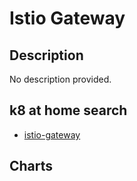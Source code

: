 # Istio Gateway

## Description

No description provided.

## k8 at home search

- [istio-gateway](https://nanne.dev/k8s-at-home-search/#/istio-gateway)

## Charts


